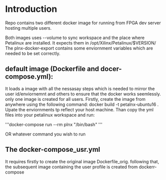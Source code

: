 # Introduction
Repo contains two different docker image for running from FPGA dev server hosting multiple users.

Both images uses --volume to sync workspace and the place where Petalinux are installed. 
It expects them in /opt/Xilinx/Petalinux/$VERSION/
The plnx-docker-export contains some enviornment variables which are needed to be set correctly.

## default image (Dockerfile and docer-compose.yml):
It loads a image with all the nessasay steps which is needed to mirror the user id/enviornemnt and others
to ensure that the docker works seemlessly. only one image is created for all users.
Firstly, create the image from anywhere using the following command: docker build -t petalnx-ubuntu16 . 
Upate the enviornments tp reflect your host machine. Than copy the yml files into your petalinux workspace 
and run: 

'''docker-compose run --rm plnx "/bin/bash"  '''

OR whatever command you wish to run

## The docker-compose_usr.yml 
It requires firstly to create the original image Dockerfile_orig. following that, the subsequent image containing 
the user profile is created from dockerr-compose
